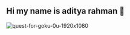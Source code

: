 ## Hi my name is aditya rahman 👋

<!--
**0xad1t/0xad1t** is a ✨ _special_ ✨ repository because its `README.md` (this file) appears on your GitHub profile.

Here are some ideas to get you started:

- 🔭 I’m currently working on ...
- 🌱 I’m currently learning ...
- 👯 I’m looking to collaborate on ...
- 🤔 I’m looking for help with ...
- 💬 Ask me about ...
- 📫 How to reach me: ...
- 😄 Pronouns: ...
- ⚡ Fun fact: ...
-->
![quest-for-goku-0u-1920x1080](https://github.com/user-attachments/assets/e884e3cb-9a98-495f-8c07-17a04812257e)
